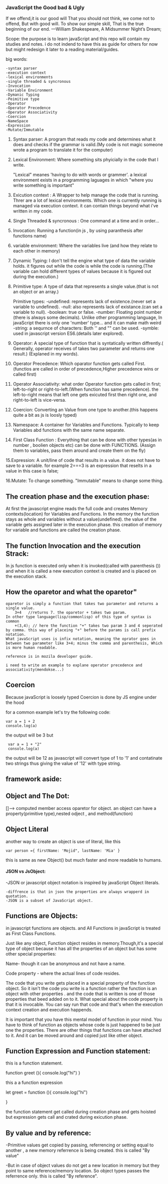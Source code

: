 ### JavaScript the Good bad & Ugly

If we offend,it is our good will
That you should not think, we come not to offend,
But with good will. To show our simple skill,
That is the true beginning of our end.
—William Shakespeare, A Midsummer Night’s Dream;

Scope: 
    the purpose is to learn javaScript and this repo will contain my studies and notes. i do not indend to have this as guide for others for now but might redesign it later to a reading material/guides. 
    
big words:

    -syntax parser
    -execution context
    -lexical environments
    -single threaded & syncronous
    -Invocation
    -Variable Environment
    -Dymanic Typing
    -Peimitive type
    -Operator
    -Operator Precedence
    -Operator Associativity
    -Coercion
    -NameSpace
    -Expression
    -Mutate/Immutable
1. Syntax parser: A program that reads my code and determines what it does and checks if the grammar is valid.(My code is not magic someone wrote a program to translate it for the computer)

2. Lexical Environment: Where something sits phyicially in the code that I write. 
   
    "Lexical" meanes 'having to do with words or grammer'. a lexical environment exists in a programming laguages in which "where you write something is important" 

3. Exicution context : A Wrapper to help manage the code that is running. Threr are a lot of lexical environments. Which one is currently running is managed via execution context. it can contain things beyond what i've written in my code. 

4. Single Threaded & syncronous : One command at a time and in order...

5. Invocation: Running a function(in js , by using paranthesis after functions name)

6. variable environment: Where the variables live (and how they relate to each other in memory)

7. Dynamic Typing: I don't tell the engine what type of data the variable holds. it figures out while the code is while the code is running.(The variable can hold different types of values because it is figured out during the execution.)  

8. Primitive type: A type of data that represents a single value.(that is not an object or an array.)

   Primitive types:
        -undefined: represents lack of existence.(never set a variable to undefined).
        -null: also represents lack of existance.(can set a variable to null).
        -boolean: true or false.
        -number: Floating point number (there is always some   decimals). Unlike other programming language, In javaScript there is only one 'number' type... and it can make math weird
        -string: a sequrnce of characters: Both '' and "" can be used.
        -symble: used in javascript version ES6.(details later explored). 
9. Operator: A special type of function that is syntatically written diffrently.( Generally, operator receives of takes two parameter and returns one result.) (Explaned in my words).

10. Operator Precedence: Which oparator function gets called First.(functios are called in order of precedence,Higher precedence wins or called first)

11. Operator Associativity: what order Operator function gets called in first; left-to-right or right-to-left.(When function has same precedence).
        the left-to-right means that left one gets exicuted first then right one, and right-to-left is vice-versa.

12. Coercion: Converting an Value from one type to another.(this happens quite a bit as js is loosly typed)

13. Namespace: A container for Variables and Functions. Typically to keep Variables abd functions with the same name separate.

14. First Class Function : Everything that can be done with other types(as in number , boolien objects etc) can be done with FUNCTIONS. (Assign them to variables, pass them around and create them on the fly)

15.Expression: A unit/line of code that results in a value. it does not have to save to a variable. for example 2===3 is an expression that reselts in a value in this case is false;

16.Mutate: To change something. "Immutable" means to change some thing.


## The creation phase and the execution phase:

At first the javascript engine reads the full code and creates Memory contexts(location) for Variables and Functions. In the memory the function stays as whole and variables without a value(undefined). the value of the variable gets assigned later in  the execution phase.
this creation of memory for variable and functions are called the creation phase.



## The function Invocation and the execution Strack:

In js function is executed only when it is invoked(called with parenthesis ()) and when it is called a new execution context is created and is placed on the execution stack.

## How the oparetor and what the oparetor" 
    oparetor is simply a function that takes two parameter and returns a single value. 
        3+4   //returns 7. the oparetor + takes two param. 
    In other type language(lisp/commonlisp) of this type of syntax is common
        +(3,4); // here the function "+" takes two param 3 and 4 seperated by comma. this way of placeing "+" before the params is call prefix notation.
    What javaScript uses is infix notation, meaning the oprator goes in between two parameter like 3+4; minus the comma and parenthesis, Which is more human readable.
    
    reference is in mozila developer guide.
    
    i need to write an example to explane operator precedence and associativity(mendokse...)
    
    
## Coercion

Because javaScript is loosely typed Coercion is done by JS engine under the hood


for a common example let's try the following code:
    
    var a = 1 + 2 
    console.log(a)

the output will be 3 but 

     var a = 1 + "2" 
     console.log(a)

the output will be 12 as javascript will convert type of 1 to '1' and contatinate two strings thus giving the value of '12' with type string.




## framework aside: 

## Object and The Dot: 
 []--> computed member access oparetor for object.
 an object can have a property(primitive type),nested odject , and method(function) 
 
## Object Literal 
another way to create an object is use of literal, like this 

    var person ={ firstName: 'Mojid", lastName: 'Mia' }
    
this is same as new Object() but much faster and more readable to humans.

#### JSON vs JsObject:
-JSON or javascript object notation is inspired by javaScript Object literals.
    
    -diffrence is that in json the properties are always wrapperd in quotation.
    -JSON is a subset of JavaScript object.

 
## Functions are Objects:
 
 in javascript functions are objects. and All Functions in javaScript is treated as First Class Functions.
 
 Just like any object, Function object resides in memory.Though,it's a special type of object because it has all the properties of an object but has some other special properties: 
 
 Name- though it can be anonymous and not have a name.
 
 Code property - where the actual lines of code resides.
 
The code that you write gets placed in a special property of the function object. So it isn't the code you write is a function rather the function is an object with other properties . and the code that is written is one of those properties that beed added on to it. What special about the code property is that it is invocable. You can say run that code and that's when the execution context creation and execution happends.

It is important that you have this mental model of function in your mind. You have to think of function as objects whose code is just happened to be just one the properties. There are other things that functions can have attached to it. And it can be moved around and copied just like other object.

## Function Expression and Function statement:
 
 this is a function statement.
 
 function greet (){
 console.log("hi")
 }
 
 this a a function expression 
 
 let greet = function (){
 console.log("hi")
 
 }
 
 
 the function statement get called during creation phase and gets hoisted but expression gets call and crated during exicution phase. 
 
 
 
## By value and by reference:
-Primitive values get copied by passing, referrencing or setting equal to another , a new memory referrence is being created. this is called  "By value"

-But in case of object values do not get a new location in memory but they point to same reference/memory location. So object types passes the referrence only. this is called "By reference". 